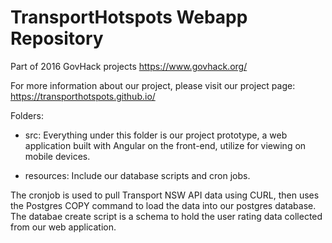 # TransportHotspots Webapp Repository
Part of 2016 GovHack projects
https://www.govhack.org/

For more information about our project, please visit our project page:
https://transporthotspots.github.io/

Folders:
- src:
Everything under this folder is our project prototype, a web application built with Angular on the front-end, utilize for viewing on mobile devices.

- resources:
Include our database scripts and cron jobs.

The cronjob is used to pull Transport NSW API data using CURL, then uses the Postgres COPY command to load the data into our postgres database.
The databae create script is a schema to hold the user rating data collected from our web application.
